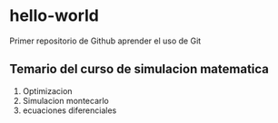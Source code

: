 # hello-world
Primer repositorio de Github aprender el uso de Git


## Temario del curso de simulacion matematica

1. Optimizacion
2. Simulacion montecarlo
3. ecuaciones diferenciales
